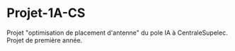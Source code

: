 # Projet-1A-CS
Projet "optimisation de placement d'antenne" du pole IA à CentraleSupelec. Projet de première année.
